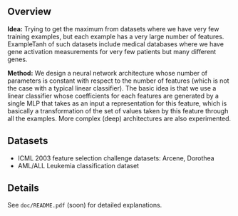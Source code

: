 ## Overview

**Idea:** Trying to get the maximum from datasets where we have very few
training examples, but each example has a very large number of features.
ExampleTanh of such datasets include medical databases where we have gene
activation measurements for very few patients but many different genes.

**Method:** We design a neural network architecture whose number of parameters
is constant with respect to the number of features (which is not the case with a
typical linear classifier). The basic idea is that we use a linear classifier
whose coefficients for each features are generated by a single MLP that takes as
an input a representation for this feature, which is basically a transformation
of the set of values taken by this feature through all the examples. More
complex (deep) architectures are also experimented.

## Datasets

- ICML 2003 feature selection challenge datasets: Arcene, Dorothea
- AML/ALL Leukemia classification dataset

## Details

See `doc/README.pdf` (soon) for detailed explanations.
